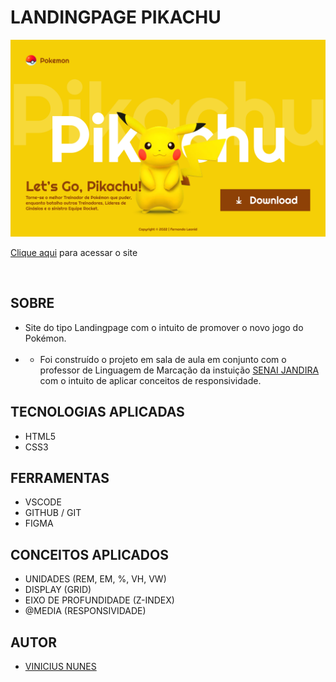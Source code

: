 # **LANDINGPAGE PIKACHU** 

[![](./img/screenshot.png)](https://viniciusnunes137.github.io/landing-page-pikachu/)

[Clique aqui](https://viniciusnunes137.github.io/landing-page-pikachu/) para acessar o site

<br>

## **SOBRE**
- Site do tipo Landingpage com o intuito de promover o novo jogo do Pokémon.
  <br><br>
- - Foi construído o projeto em sala de aula em conjunto com o professor de Linguagem de Marcação da instuição [SENAI JANDIRA](https://jandira.sp.senai.br/) com o intuito de aplicar conceitos de responsividade.

## **TECNOLOGIAS APLICADAS**
- HTML5
- CSS3

## **FERRAMENTAS**
- VSCODE
- GITHUB / GIT
- FIGMA

## **CONCEITOS APLICADOS**
- UNIDADES (REM, EM, %, VH, VW)
- DISPLAY (GRID)
- EIXO DE PROFUNDIDADE (Z-INDEX)
- @MEDIA (RESPONSIVIDADE)

## **AUTOR**

- [VINICIUS NUNES](https://github.com/VINICIUSNUNES137)
